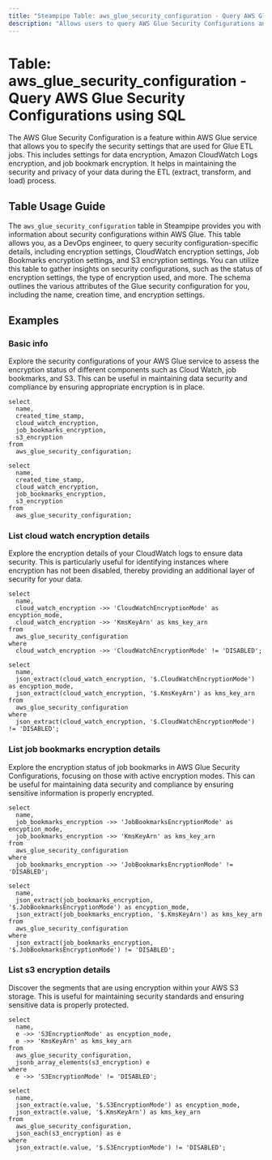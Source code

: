 ```yaml
---
title: "Steampipe Table: aws_glue_security_configuration - Query AWS Glue Security Configurations using SQL"
description: "Allows users to query AWS Glue Security Configurations and gain insights into the security configurations of Glue resources."
---
```


# Table: aws_glue_security_configuration - Query AWS Glue Security Configurations using SQL

The AWS Glue Security Configuration is a feature within AWS Glue service that allows you to specify the security settings that are used for Glue ETL jobs. This includes settings for data encryption, Amazon CloudWatch Logs encryption, and job bookmark encryption. It helps in maintaining the security and privacy of your data during the ETL (extract, transform, and load) process.

## Table Usage Guide

The `aws_glue_security_configuration` table in Steampipe provides you with information about security configurations within AWS Glue. This table allows you, as a DevOps engineer, to query security configuration-specific details, including encryption settings, CloudWatch encryption settings, Job Bookmarks encryption settings, and S3 encryption settings. You can utilize this table to gather insights on security configurations, such as the status of encryption settings, the type of encryption used, and more. The schema outlines the various attributes of the Glue security configuration for you, including the name, creation time, and encryption settings.

## Examples

### Basic info
Explore the security configurations of your AWS Glue service to assess the encryption status of different components such as Cloud Watch, job bookmarks, and S3. This can be useful in maintaining data security and compliance by ensuring appropriate encryption is in place.

```sql+postgres
select
  name,
  created_time_stamp,
  cloud_watch_encryption,
  job_bookmarks_encryption,
  s3_encryption
from
  aws_glue_security_configuration;
```

```sql+sqlite
select
  name,
  created_time_stamp,
  cloud_watch_encryption,
  job_bookmarks_encryption,
  s3_encryption
from
  aws_glue_security_configuration;
```

### List cloud watch encryption details
Explore the encryption details of your CloudWatch logs to ensure data security. This is particularly useful for identifying instances where encryption has not been disabled, thereby providing an additional layer of security for your data.

```sql+postgres
select
  name,
  cloud_watch_encryption ->> 'CloudWatchEncryptionMode' as encyption_mode,
  cloud_watch_encryption ->> 'KmsKeyArn' as kms_key_arn
from
  aws_glue_security_configuration
where
  cloud_watch_encryption ->> 'CloudWatchEncryptionMode' != 'DISABLED';
```

```sql+sqlite
select
  name,
  json_extract(cloud_watch_encryption, '$.CloudWatchEncryptionMode') as encyption_mode,
  json_extract(cloud_watch_encryption, '$.KmsKeyArn') as kms_key_arn
from
  aws_glue_security_configuration
where
  json_extract(cloud_watch_encryption, '$.CloudWatchEncryptionMode') != 'DISABLED';
```

### List job bookmarks encryption details
Explore the encryption status of job bookmarks in AWS Glue Security Configurations, focusing on those with active encryption modes. This can be useful for maintaining data security and compliance by ensuring sensitive information is properly encrypted.

```sql+postgres
select
  name,
  job_bookmarks_encryption ->> 'JobBookmarksEncryptionMode' as encyption_mode,
  job_bookmarks_encryption ->> 'KmsKeyArn' as kms_key_arn
from
  aws_glue_security_configuration
where
  job_bookmarks_encryption ->> 'JobBookmarksEncryptionMode' != 'DISABLED';
```

```sql+sqlite
select
  name,
  json_extract(job_bookmarks_encryption, '$.JobBookmarksEncryptionMode') as encyption_mode,
  json_extract(job_bookmarks_encryption, '$.KmsKeyArn') as kms_key_arn
from
  aws_glue_security_configuration
where
  json_extract(job_bookmarks_encryption, '$.JobBookmarksEncryptionMode') != 'DISABLED';
```

### List s3 encryption details
Discover the segments that are using encryption within your AWS S3 storage. This is useful for maintaining security standards and ensuring sensitive data is properly protected.

```sql+postgres
select
  name,
  e ->> 'S3EncryptionMode' as encyption_mode,
  e ->> 'KmsKeyArn' as kms_key_arn
from
  aws_glue_security_configuration,
  jsonb_array_elements(s3_encryption) e
where
  e ->> 'S3EncryptionMode' != 'DISABLED';
```

```sql+sqlite
select
  name,
  json_extract(e.value, '$.S3EncryptionMode') as encyption_mode,
  json_extract(e.value, '$.KmsKeyArn') as kms_key_arn
from
  aws_glue_security_configuration,
  json_each(s3_encryption) as e
where
  json_extract(e.value, '$.S3EncryptionMode') != 'DISABLED';
```